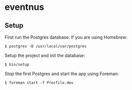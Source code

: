 # eventnus

## Setup

First run the Postgres database. If you are using Homebrew:
```
$ postgres -D /usr/local/var/postgres
```

Setup the project and init the database:
```
$ bin/setup
```

Stop the first Postgres and start the app using Foreman:
```
$ foreman start -f Procfile.dev
```
